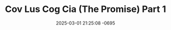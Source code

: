 ---
layout: movie-video-data
date: 2025-03-01 21:25:08 -0695
categories: movie

# Site Attributes
title: "Cov Lus Cog Cia (The Promise) Part 1"
permalink: "/movie/Cov_Lus_Cog_Cia_(The_Promise)_Part_1"

# Movie Attributes
synopsis: "Cov lus cog cia yog ib zaj dab neeg ua tau zoo saib thiab tu siab heev, ua piav txog Npauj Npaim thiab Tsim Meej nkawv txoj kev sib hlub puag thaum me me los. Nkawv ob leeg tau mus cog lus cia rau ib tsob ntoo xeeb tias nkawv yuav sib hlub mus kom txog hnub kawg. tab sis vim txoj kev txom nyem thiaj raug tej laus txiav nkawv txoj kev sib hlub. soj qab saib seb npauj npaim thiab tsim meej lub neej yuav xaus mus zoo li cas. "
producer: "Ntsa Iab Production"
director: ""
writer: ""
video_link: ""
genre: "Romance"
year: ""
release_type: "VHS"
storage: "Center for Hmong Studies"
thumbnail: "/assets/images/movie_thumbnails/Cov Lus Cog Cia (The Promise) Part 1.jpeg"
publishing_company: ""

# Sequels + Parts
base_movie: ""
total_parts: 
sequel: ""

# Movie Cast
cast:
- name: "Kos Muas"
- name: "Maiv Puv"
- name: "Tsab Miv"
- name: "Paj Zaub Vwj"
- name: "Meej Thoj"
- name: "Eb Lauj"
- name: "Maiv Puv"
- name: "Tsa Fwm Hawj"
---